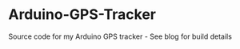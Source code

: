 Arduino-GPS-Tracker
===================

Source code for my Arduino GPS tracker - See blog for build details

